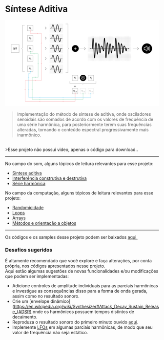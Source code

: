 # Síntese Aditiva

![](./img/proj_addSynth_edit.jpg "Se você disser que eu desafino, amor...")

>Implementação do método de síntese de aditiva, onde osciladores senoidais são somados de acordo com os valores de frequência de uma série harmônica, para posteriormente terem suas frequências alteradas, tornando o conteúdo espectral progressivamente mais inarmônico. 
<br>
>Esse projeto não possui video, apenas o código para download..

---

No campo do som, alguns tópicos de leitura relevantes para esse projeto:

* [Síntese aditiva](https://en.wikipedia.org/wiki/Additive_synthesis)
* [Interferência construtiva e destrutiva](http://www.phys.uconn.edu/~gibson/Notes/Section5_2/Sec5_2.htm)
* [Série harmônica](https://en.wikipedia.org/wiki/Harmonic)

<p>

No campo da computação, alguns tópicos de leitura relevantes para esse projeto:

* [Randomicidade](https://en.wikipedia.org/wiki/Randomness)
* [Loops](https://en.wikipedia.org/wiki/Control_flow#Loops)
* [Arrays](https://en.wikipedia.org/wiki/Array_data_type)
* [Métodos e orientação a objetos](https://en.wikipedia.org/wiki/Object-oriented_programming)

---

Os códigos e os samples desse projeto podem ser baixados [aqui.](https://drive.google.com/open?id=11VlvfHAiY2TV8H2c9-Y6CTgKt76QsMwF)

### Desafios sugeridos

É altamente recomendado que você explore e faça alterações, por conta própria, nos códigos apresentados nesse projeto.<br>
Aqui estão algumas sugestões de novas funcionalidades e/ou modificações que podem ser implementadas:

- Adicione controles de amplitude individuais para as parciais harmônicas e investigue as consequências disso para a forma de onda gerada, assim como no resultado sonoro.
- Crie um [envelope dinâmico](https://en.wikipedia.org/wiki/Synthesizer#Attack_Decay_Sustain_Release_(ADSR) onde os harmônicos possuem tempos distintos de decaimento. 
- Reproduza o resultado sonoro do primeiro minuto ouvido [aqui](https://www.youtube.com/watch?v=SZazYFchLRI).
- Implemente [LFOs](https://en.wikipedia.org/wiki/Low-frequency_oscillation) em algumas parciais harmônicas, de modo que seu valor de frequência não seja estático. 
